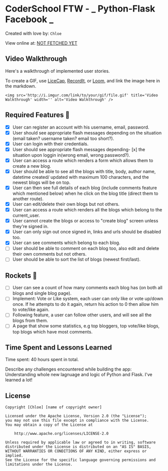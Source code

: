 # CoderSchool FTW - _ Python-Flask Facebook _

Created with love by: `Chloe`

View online at: [NOT FETCHED YET](https://)

## Video Walkthrough

Here's a walkthrough of implemented user stories.

To create a GIF, use [LiceCap](http://www.cockos.com/licecap/), [RecordIt](http://www.recordit.co), or [Loom](http://www.useloom.com), and link the image here in the markdown.

```
<img src='http://i.imgur.com/link/to/your/gif/file.gif' title='Video Walkthrough' width='' alt='Video Walkthrough' />
```


## Required Features 🎯
- [x] User can register an account with his username, email, password.
- [x] User should see appropriate flash messages depending on the situation (email taken? username taken? email too short?).
- [x] User can login with their credentials.
- [x] User should see appropriate flash messages depending- [x] the situation upon loggin in(wrong email, wrong password?).
- [x] User can access a route which renders a form which allows them to create a new blog.
- [x] User should be able to see all the blogs with title, body, author name, datetime created/ updated with maximum 100 characters, and the newest blogs will be on top.
- [x] User can then see full details of each blog (include comments feature which mentioned below) when he click on the blog title (direct them to another route).
- [x] User can edit/delete their own blogs but not others.
- [x] User can access a route which renders all the blogs which belong to the current_user.
- [x] User cannot create the blogs or access to "create blog" screen unless they're signed in.
- [x] User can only sign out once signed in, links and urls should be disabled too.
- [x] User can see comments which belong to each blog.
- [ ] User should be able to comment on each blog too, also edit and delete their own comments but not others.
- [ ] User should be able to sort the list of blogs (newest first/last).

## Rockets 🚀

- [ ] User can see a count of how many comments each blog has (on both all blogs and single blog page).
- [ ] Implement: Vote or Like system, each user can only like or vote up/down once. If he attempts to do it again, return his action to 0 then allow him to vote/like again.
- [ ] Following feature, a user can follow other users, and will see all the blogs from them.
- [ ] A page that show some statistics, e.g top bloggers, top vote/like blogs, top blogs which have most comments.

## Time Spent and Lessons Learned

Time spent: 40 hours spent in total.

Describe any challenges encountered while building the app:
Understanding whole new lagnuage and logic of Python and Flask.
I've learned a lot!


## License

    Copyright [Chloe] [name of copyright owner]

    Licensed under the Apache License, Version 2.0 (the "License");
    you may not use this file except in compliance with the License.
    You may obtain a copy of the License at

        http://www.apache.org/licenses/LICENSE-2.0

    Unless required by applicable law or agreed to in writing, software
    distributed under the License is distributed on an "AS IS" BASIS,
    WITHOUT WARRANTIES OR CONDITIONS OF ANY KIND, either express or implied.
    See the License for the specific language governing permissions and
    limitations under the License.

